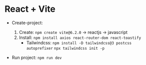 # React + Vite

+ Create-project:
    1. Create: `npm create vite@6.2.0` -> reactjs -> javascript
    2. Install:
        `npm install axios react-router-dom react-toastify`
         - Tailwindcss:
          `npm install -D tailwindcss@3 postcss autoprefixer`
          `npx tailwindcss init -p`


+ Run project: `npm run dev`